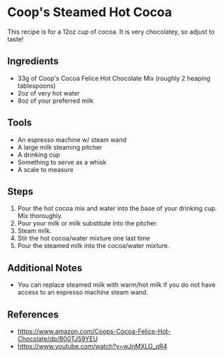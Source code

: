 Coop's Steamed Hot Cocoa
======
This recipe is for a 12oz cup of cocoa. It is very chocolatey, so adjust to taste!

## Ingredients
* 33g of Coop's Cocoa Felice Hot Chocolate Mix (roughly 2 heaping tablespoons)
* 2oz of very hot water
* 8oz of your preferred milk

## Tools
* An espresso machine w/ steam wand
* A large milk steaming pitcher
* A drinking cup
* Something to serve as a whisk
* A scale to measure

## Steps
1. Pour the hot cocoa mix and water into the base of your drinking cup. Mix thoroughly.
2. Pour your milk or milk substitute into the pitcher.
3. Steam milk.
4. Stir the hot cocoa/water mixture one last time 
5. Pour the steamed milk into the cocoa/water mixture.

## Additional Notes
* You can replace steamed milk with warm/hot milk if you do not have access to an espresso machine steam wand.

## References
* https://www.amazon.com/Coops-Cocoa-Felice-Hot-Chocolate/dp/B00TJ59YEU
* https://www.youtube.com/watch?v=wJnMXLG_qR4